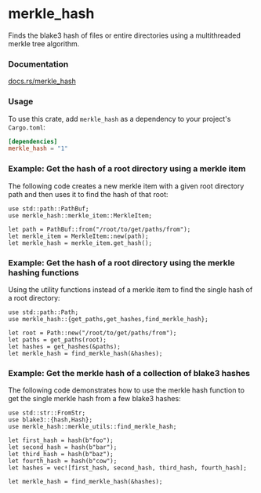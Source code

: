 # merkle_hash
Finds the blake3 hash of files or entire directories using a multithreaded merkle tree algorithm.

### Documentation

[docs.rs/merkle_hash](https://docs.rs/merkle_hash/)

### Usage

To use this crate, add `merkle_hash` as a dependency to your project's `Cargo.toml`:

```toml
[dependencies]
merkle_hash = "1"
```

### Example: Get the hash of a root directory using a merkle item

The following code creates a new merkle item with a given root directory path and then uses it to find the hash of that root:

```rust,no_run
use std::path::PathBuf;
use merkle_hash::merkle_item::MerkleItem;

let path = PathBuf::from("/root/to/get/paths/from");
let merkle_item = MerkleItem::new(path);
let merkle_hash = merkle_item.get_hash();
```

### Example: Get the hash of a root directory using the merkle hashing functions

Using the utility functions instead of a merkle item to find the single hash of a root directory:

```rust,no_run
use std::path::Path;
use merkle_hash::{get_paths,get_hashes,find_merkle_hash};

let root = Path::new("/root/to/get/paths/from");
let paths = get_paths(root);
let hashes = get_hashes(&paths);
let merkle_hash = find_merkle_hash(&hashes);
```


### Example: Get the merkle hash of a collection of blake3 hashes

The following code demonstrates how to use the merkle hash function to get the single merkle hash from a few blake3 hashes:

```rust,no_run
use std::str::FromStr;
use blake3::{hash,Hash};
use merkle_hash::merkle_utils::find_merkle_hash;

let first_hash = hash(b"foo");
let second_hash = hash(b"bar");
let third_hash = hash(b"baz");
let fourth_hash = hash(b"cow");
let hashes = vec![first_hash, second_hash, third_hash, fourth_hash];

let merkle_hash = find_merkle_hash(&hashes);
```

